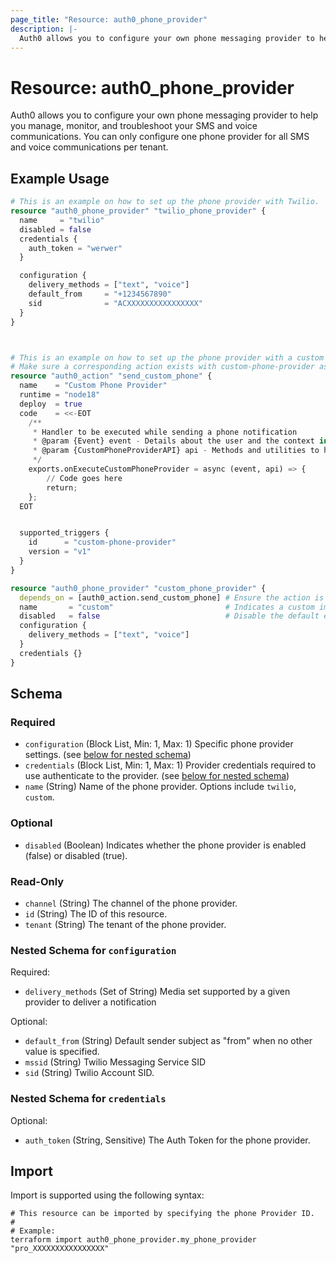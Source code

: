 ```yaml
---
page_title: "Resource: auth0_phone_provider"
description: |-
  Auth0 allows you to configure your own phone messaging provider to help you manage, monitor, and troubleshoot your SMS and voice communications. You can only configure one phone provider for all SMS and voice communications per tenant.
---
```


# Resource: auth0_phone_provider

Auth0 allows you to configure your own phone messaging provider to help you manage, monitor, and troubleshoot your SMS and voice communications. You can only configure one phone provider for all SMS and voice communications per tenant.

## Example Usage

```terraform
# This is an example on how to set up the phone provider with Twilio.
resource "auth0_phone_provider" "twilio_phone_provider" {
  name     = "twilio"
  disabled = false
  credentials {
    auth_token = "werwer"
  }

  configuration {
    delivery_methods = ["text", "voice"]
    default_from     = "+1234567890"
    sid              = "ACXXXXXXXXXXXXXXXX"
  }
}



# This is an example on how to set up the phone provider with a custom action.
# Make sure a corresponding action exists with custom-phone-provider as supported triggers
resource "auth0_action" "send_custom_phone" {
  name    = "Custom Phone Provider"
  runtime = "node18"
  deploy  = true
  code    = <<-EOT
    /**
     * Handler to be executed while sending a phone notification
     * @param {Event} event - Details about the user and the context in which they are logging in.
     * @param {CustomPhoneProviderAPI} api - Methods and utilities to help change the behavior of sending a phone notification.
     */
    exports.onExecuteCustomPhoneProvider = async (event, api) => {
        // Code goes here
        return;
    };
  EOT


  supported_triggers {
    id      = "custom-phone-provider"
    version = "v1"
  }
}

resource "auth0_phone_provider" "custom_phone_provider" {
  depends_on = [auth0_action.send_custom_phone] # Ensure the action is created first with `custom-phone-provider` as the supported_triggers
  name       = "custom"                         # Indicates a custom implementation
  disabled   = false                            # Disable the default email provider
  configuration {
    delivery_methods = ["text", "voice"]
  }
  credentials {}
}
```

<!-- schema generated by tfplugindocs -->
## Schema

### Required

- `configuration` (Block List, Min: 1, Max: 1) Specific phone provider settings. (see [below for nested schema](#nestedblock--configuration))
- `credentials` (Block List, Min: 1, Max: 1) Provider credentials required to use authenticate to the provider. (see [below for nested schema](#nestedblock--credentials))
- `name` (String) Name of the phone provider. Options include `twilio`, `custom`.

### Optional

- `disabled` (Boolean) Indicates whether the phone provider is enabled (false) or disabled (true).

### Read-Only

- `channel` (String) The channel of the phone provider.
- `id` (String) The ID of this resource.
- `tenant` (String) The tenant of the phone provider.

<a id="nestedblock--configuration"></a>
### Nested Schema for `configuration`

Required:

- `delivery_methods` (Set of String) Media set supported by a given provider to deliver a notification

Optional:

- `default_from` (String) Default sender subject as "from" when no other value is specified.
- `mssid` (String) Twilio Messaging Service SID
- `sid` (String) Twilio Account SID.


<a id="nestedblock--credentials"></a>
### Nested Schema for `credentials`

Optional:

- `auth_token` (String, Sensitive) The Auth Token for the phone provider.

## Import

Import is supported using the following syntax:

```shell
# This resource can be imported by specifying the phone Provider ID.
#
# Example:
terraform import auth0_phone_provider.my_phone_provider "pro_XXXXXXXXXXXXXXXX"
```
